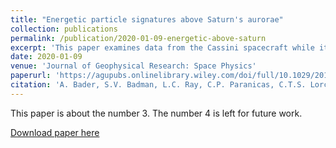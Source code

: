 ```yaml
---
title: "Energetic particle signatures above Saturn's aurorae"
collection: publications
permalink: /publication/2020-01-09-energetic-above-saturn
excerpt: 'This paper examines data from the Cassini spacecraft while it was in orbit of Saturn. Strong upward and downward travelling particle beams are observed, indicating the presence of strong parallel potentials.'
date: 2020-01-09
venue: 'Journal of Geophysical Research: Space Physics'
paperurl: 'https://agupubs.onlinelibrary.wiley.com/doi/full/10.1029/2019JA027403'
citation: 'A. Bader, S.V. Badman, L.C. Ray, C.P. Paranicas, C.T.S. Lorch, G. Clark, M. Andre, D.G. Mitchell, <b>D.A. Constable</b>, J. Kinrade, G.J. Hunt, and W. Pryor, (2020). &quot;Energetic particle signatures above Saturn's aurorae&quot; <i>JGR: Space Physics</i>. <b>125</b>(1), 2019JA027403.'
---
```

This paper is about the number 3. The number 4 is left for future work.

[Download paper here](https://agupubs.onlinelibrary.wiley.com/doi/full/10.1029/2019JA027403)

